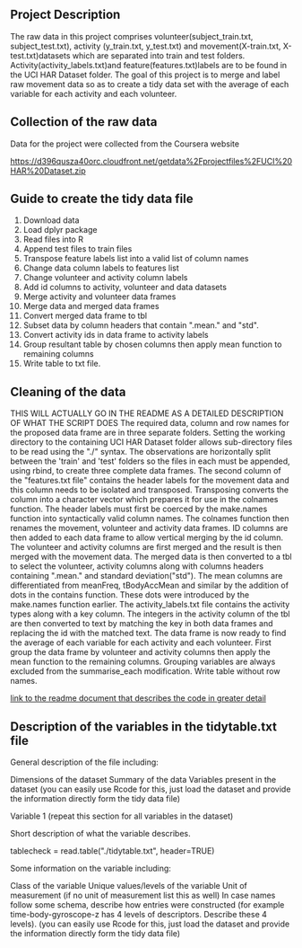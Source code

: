 ## Project Description

The raw data in this project comprises volunteer(subject_train.txt, subject_test.txt), activity (y_train.txt, y_test.txt) and movement(X-train.txt, X-test.txt)datasets which are separated into train and test folders. Activity(activity_labels.txt)and feature(features.txt)labels are to be found in the UCI HAR Dataset folder. The goal of this project is to merge and label raw movement data so as to create a tidy data set with the average of each variable for each activity and each volunteer. 

## Collection of the raw data

Data for the project were collected from the Coursera website

https://d396qusza40orc.cloudfront.net/getdata%2Fprojectfiles%2FUCI%20HAR%20Dataset.zip 

## Guide to create the tidy data file

1. Download data
2. Load dplyr package
3. Read files into R
4. Append test files to train files
5. Transpose feature labels list into a valid list of column names
6. Change data column labels to features list
7. Change volunteer and activity column labels
8. Add id columns to activity, volunteer and data datasets
9. Merge activity and volunteer data frames
10. Merge data and merged data frames
11. Convert merged data frame to tbl
12. Subset data by column headers that contain ".mean." and "std".
13. Convert activity ids in data frame to activity labels
14. Group resultant table by chosen columns then apply mean function to remaining columns
15. Write table to txt file.

## Cleaning of the data

THIS WILL ACTUALLY GO IN THE README AS A DETAILED DESCRIPTION OF WHAT THE SCRIPT DOES
The required data, column and row names for the proposed data frame are in three separate folders. Setting the working directory to the containing UCI HAR Dataset folder allows sub-directory files to be read using the "./" syntax. 
The observations are horizontally split between the 'train' and 'test' folders so the files in each must be appended, using rbind, to create three complete data frames. 
The second column of the "features.txt file" contains the header labels for the movement data and this column needs to be isolated and transposed. Transposing converts the column into a character vector which prepares it for use in the colnames function. The header labels must first be coerced by the make.names function into syntactically valid column names. The colnames function then renames the movement, volunteer and activity data frames. 
ID columns are then added to each data frame to allow vertical merging by the id column. The volunteer and activity columns are first merged and the result is then merged with the movement data. 
The merged data is then converted to a tbl to select the volunteer, activity columns along with columns headers containing ".mean." and standard deviation("std"). The mean columns are differentiated from meanFreq, tBodyAccMean and similar by the addition of dots in the contains function. These dots were introduced by the make.names function earlier. 
The activity_labels.txt file contains the activity types along with a key column. The integers in the activity column of the tbl are then converted to text by matching the key in both data frames and replacing the id with the matched text. 
The data frame is now ready to find the average of each variable for each activity and each volunteer. First group the data frame by volunteer and activity columns then apply the mean function to the remaining columns. Grouping variables are always excluded from the summarise_each modification. 
Write table without row names.

[link to the readme document that describes the code in greater detail]()

## Description of the variables in the tidytable.txt file

General description of the file including:

Dimensions of the dataset
Summary of the data
Variables present in the dataset
(you can easily use Rcode for this, just load the dataset and provide the information directly form the tidy data file)

Variable 1 (repeat this section for all variables in the dataset)

Short description of what the variable describes.

tablecheck = read.table("./tidytable.txt", header=TRUE)


Some information on the variable including:

Class of the variable
Unique values/levels of the variable
Unit of measurement (if no unit of measurement list this as well)
In case names follow some schema, describe how entries were constructed (for example time-body-gyroscope-z has 4 levels of descriptors. Describe these 4 levels).
(you can easily use Rcode for this, just load the dataset and provide the information directly form the tidy data file)


